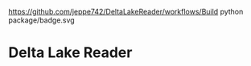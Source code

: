 https://github.com/jeppe742/DeltaLakeReader/workflows/Build python package/badge.svg
# Delta Lake Reader
